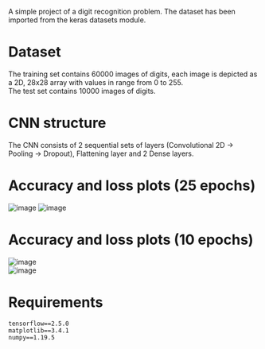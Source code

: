 A simple project of a digit recognition problem. The dataset has been imported from the keras datasets module.  
# Dataset
The training set contains 60000 images of digits, each image is depicted as a 2D, 28x28 array with values in range from 0 to 255.  
The test set contains 10000 images of digits.  
# CNN structure
The CNN consists of 2 sequential sets of layers (Convolutional 2D -> Pooling -> Dropout), Flattening layer and 2 Dense layers.  
# Accuracy and loss plots (25 epochs)  
![image](https://user-images.githubusercontent.com/72389636/124603456-3dd1ee80-de6a-11eb-86bf-7c8d4965a161.png)
![image](https://user-images.githubusercontent.com/72389636/124603549-5215eb80-de6a-11eb-86f3-fbe18eca4907.png)  
# Accuracy and loss plots (10 epochs)  
![image](https://user-images.githubusercontent.com/72389636/124926026-5cb4ba00-dffd-11eb-8c0b-5e9bffda1bfc.png)  
![image](https://user-images.githubusercontent.com/72389636/124925985-5292bb80-dffd-11eb-984c-f42688b736cd.png)  
# Requirements
```tensorflow==2.5.0```  
```matplotlib==3.4.1```  
```numpy==1.19.5```
